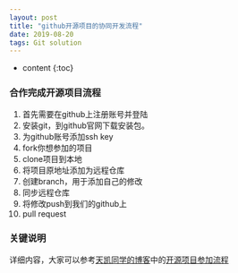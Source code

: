 ```yaml
---
layout: post
title: "github开源项目的协同开发流程"
date: 2019-08-20 
tags: Git solution 
---
```






* content
{:toc}






### 合作完成开源项目流程
1. 首先需要在github上注册账号并登陆
2. 安装git，到github官网下载安装包。
3. 为github账号添加ssh key
4. fork你想参加的项目
5. clone项目到本地
6. 将项目原地址添加为远程仓库
7. 创建branch，用于添加自己的修改
8. 同步远程仓库
9. 将修改push到我们的github上
10. pull request

### 关键说明
详细内容，大家可以参考[天凯同学的博客](https://ttk1907.github.io/)中的[开源项目参加流程](https://ttk1907.github.io/2019/08/20/kaiyuan-project-try/)

